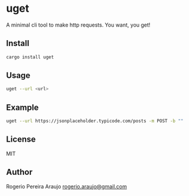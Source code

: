 # uget

A minimal cli tool to make http requests. You want, you get!

## Install

```sh
cargo install uget
```

## Usage

```sh
uget --url <url>
```

## Example

```sh
uget --url https://jsonplaceholder.typicode.com/posts -m POST -b ""
```

## License

MIT

## Author

Rogerio Pereira Araujo <rogerio.araujo@gmail.com>
